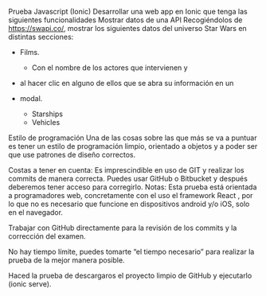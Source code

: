 Prueba Javascript (Ionic)
Desarrollar una web app en Ionic que tenga las siguientes funcionalidades
Mostrar datos de una API
Recogiéndolos de https://swapi.co/, mostrar los siguientes datos del universo Star Wars en distintas secciones:

- Films. 
    * Con el nombre de los actores que      intervienen y 
- al hacer clic en alguno de ellos que se abra su información en un 

- modal.
    * Starships
    * Vehicles

Estilo de programación
Una de las cosas sobre las que más se va a puntuar es tener un estilo de programación limpio, orientado a objetos y a poder ser que use patrones de diseño correctos.

Costas a tener en cuenta:
Es imprescindible en uso de GIT y realizar los commits de manera correcta. Puedes usar GitHub o Bitbucket y después deberemos tener acceso para corregirlo.
Notas:
Esta prueba está orientada a programadores web, concretamente con el uso el framework React , por lo que no es necesario que funcione en dispositivos android y/o iOS, solo en el navegador.

Trabajar con GitHub directamente para la revisión de los commits y la corrección del examen.

No hay tiempo límite, puedes tomarte “el tiempo necesario” para realizar la prueba de la mejor manera posible.

Haced la prueba de descargaros el proyecto limpio de GitHub y ejecutarlo (ionic serve).
